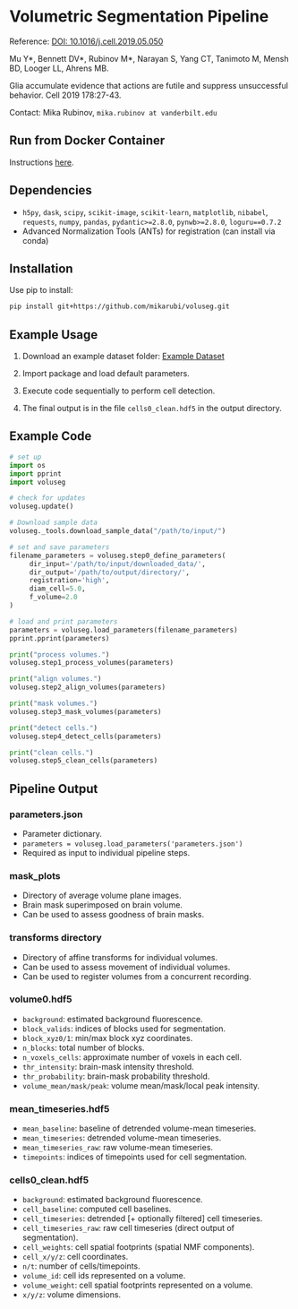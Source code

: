 # Volumetric Segmentation Pipeline

Reference: [DOI: 10.1016/j.cell.2019.05.050](https://doi.org/10.1016/j.cell.2019.05.050)

Mu Y*, Bennett DV*, Rubinov M*, Narayan S, Yang CT, Tanimoto M, Mensh BD, Looger LL, Ahrens MB.

Glia accumulate evidence that actions are futile and suppress unsuccessful behavior. Cell 2019 178:27-43.

Contact: Mika Rubinov, `mika.rubinov at vanderbilt.edu`

## Run from Docker Container

Instructions [here](https://github.com/mikarubi/voluseg/blob/master/README-docker.md).

## Dependencies

- `h5py`, `dask`, `scipy`, `scikit-image`, `scikit-learn`, `matplotlib`, `nibabel`, `requests`, `numpy`, `pandas`, `pydantic>=2.8.0`, `pynwb>=2.8.0`, `loguru==0.7.2`
- Advanced Normalization Tools (ANTs) for registration (can install via conda)

## Installation

Use pip to install:
```sh
pip install git+https://github.com/mikarubi/voluseg.git
```

## Example Usage

1. Download an example dataset folder:
	[Example Dataset](https://www.dropbox.com/sh/psrj9lusohj7epu/AAAbj8Jbb3o__pyKTTDxPvIKa?dl=0)

2. Import package and load default parameters.

3. Execute code sequentially to perform cell detection.

4. The final output is in the file `cells0_clean.hdf5` in the output directory.

## Example Code

```python
# set up
import os
import pprint
import voluseg

# check for updates
voluseg.update()

# Download sample data
voluseg._tools.download_sample_data("/path/to/input/")

# set and save parameters
filename_parameters = voluseg.step0_define_parameters(
	 dir_input='/path/to/input/downloaded_data/',
	 dir_output='/path/to/output/directory/',
	 registration='high',
	 diam_cell=5.0,
	 f_volume=2.0
)

# load and print parameters
parameters = voluseg.load_parameters(filename_parameters)
pprint.pprint(parameters)

print("process volumes.")
voluseg.step1_process_volumes(parameters)

print("align volumes.")
voluseg.step2_align_volumes(parameters)

print("mask volumes.")
voluseg.step3_mask_volumes(parameters)

print("detect cells.")
voluseg.step4_detect_cells(parameters)

print("clean cells.")
voluseg.step5_clean_cells(parameters)
```

## Pipeline Output

### parameters.json

- Parameter dictionary.
- `parameters = voluseg.load_parameters('parameters.json')`
- Required as input to individual pipeline steps.

### mask_plots

- Directory of average volume plane images.
- Brain mask superimposed on brain volume.
- Can be used to assess goodness of brain masks.

### transforms directory

- Directory of affine transforms for individual volumes.
- Can be used to assess movement of individual volumes.
- Can be used to register volumes from a concurrent recording.

### volume0.hdf5

- `background`: estimated background fluorescence.
- `block_valids`: indices of blocks used for segmentation.
- `block_xyz0/1`: min/max block xyz coordinates.
- `n_blocks`: total number of blocks.
- `n_voxels_cells`: approximate number of voxels in each cell.
- `thr_intensity`: brain-mask intensity threshold.
- `thr_probability`: brain-mask probability threshold.
- `volume_mean/mask/peak`: volume mean/mask/local peak intensity.

### mean_timeseries.hdf5

- `mean_baseline`: baseline of detrended volume-mean timeseries.
- `mean_timeseries`: detrended volume-mean timeseries.
- `mean_timeseries_raw`: raw volume-mean timeseries.
- `timepoints`: indices of timepoints used for cell segmentation.

### cells0_clean.hdf5

- `background`: estimated background fluorescence.
- `cell_baseline`: computed cell baselines.
- `cell_timeseries`: detrended [+ optionally filtered] cell timeseries.
- `cell_timeseries_raw`: raw cell timeseries (direct output of segmentation).
- `cell_weights`: cell spatial footprints (spatial NMF components).
- `cell_x/y/z`: cell coordinates.
- `n/t`: number of cells/timepoints.
- `volume_id`: cell ids represented on a volume.
- `volume_weight`: cell spatial footprints represented on a volume.
- `x/y/z`: volume dimensions.
